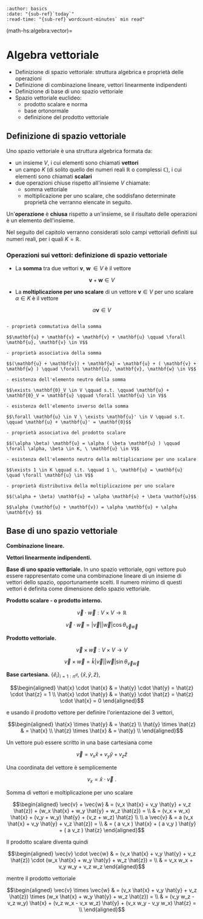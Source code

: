 ```{article-info}
:author: basics
:date: "{sub-ref}`today`"
:read-time: "{sub-ref}`wordcount-minutes` min read"
```

(math-hs:algebra:vector)=
# Algebra vettoriale

- Definizione di spazio vettoriale: struttura algebrica e proprietà delle operazioni
- Definizione di combinazione lineare, vettori linearmente indipendenti
- Definizione di base di uno spazio vettoriale
- Spazio vettoriale euclideo:
  - prodotto scalare e norma
  - base ortonormale
  - definizione del prodotto vettoriale

## Definizione di spazio vettoriale
Uno spazio vettoriale è una struttura algebrica formata da:
- un insieme $V$, i cui elementi sono chiamati **vettori**
- un campo $K$ (di solito quello dei numeri reali $\mathbb{R}$ o complessi $\mathbb{C}$), i cui elementi sono chiamati **scalari**
- due operazioni chiuse rispetto all'insieme $V$ chiamate:
  - somma vettoriale
  - moltiplicazione per uno scalare,
  che soddisfano determinate proprietà che verranno elencate in seguito. 

Un'**operazione** è **chiusa** rispetto a un'insieme, se il risultato delle operazioni è un elemento dell'insieme.

Nel seguito del capitolo verranno considerati solo campi vettoriali definiti sui numeri reali, per i quali $K = \mathbb{R}$.

### Operazioni sui vettori: definizione di spazio vettoriale

- La **somma** tra due vettori $\mathbf{v}$, $\mathbf{w} \, \in V$ è il vettore

$$\mathbf{v} + \mathbf{w} \in V$$

- La **moltiplicazione per uno scalare** di un vettore $\mathbf{v} \in V$ per uno scalare $\alpha \in K$ è il vettore 

$$\alpha \mathbf{v} \in V$$

```{dropdown} Proprietà delle operazioni

- proprietà commutativa della somma

$$\mathbf{u} + \mathbf{v} = \mathbf{v} + \mathbf{u} \qquad \forall \mathbf{u}, \mathbf{v} \in V$$

- proprietà associativa della somma

$$(\mathbf{u} + \mathbf{v}) + \mathbf{w} = \mathbf{u} + ( \mathbf{v} + \mathbf{w} ) \qquad \forall \mathbf{u}, \mathbf{v}, \mathbf{w} \in V$$

- esistenza dell'elemento neutro della somma

$$\exists \mathbf{0}_V \in V \qquad s.t. \qquad \mathbf{u} + \mathbf{0}_V = \mathbf{u} \qquad \forall \mathbf{u} \in V$$

- esistenza dell'elemento inverso della somma

$$\forall \mathbf{u} \in V \ \exists \mathbf{u}' \in V \qquad s.t. \qquad \mathbf{u} + \mathbf{u}' = \mathbf{0}$$

- proprietà associativa del prodotto scalare

$$(\alpha \beta) \mathbf{u} = \alpha ( \beta \mathbf{u} ) \qquad \forall \alpha, \beta \in K, \ \mathbf{u} \in V$$

- esistenza dell'elemento neutro della moltiplicazione per uno scalare

$$\exists 1 \in K \qquad s.t. \qquad 1 \, \mathbf{u} = \mathbf{u} \quad \forall \mathbf{u} \in V$$

- proprietà distributiva della moltiplicazione per uno scalare

$$(\alpha + \beta) \mathbf{u} = \alpha \mathbf{u} + \beta \mathbf{u}$$

$$\alpha (\mathbf{u} + \mathbf{v}) = \alpha \mathbf{u} + \alpha \mathbf{v} $$
```

## Base di uno spazio vettoriale

**Combinazione lineare.**

**Vettori linearmente indipendenti.**

**Base di uno spazio vettoriale.** In uno spazio vettoriale, ogni vettore può essere rappresentato come una combinazione lineare di un insieme di vettori dello spazio, opportunamente scelti. Il numero minimo di questi vettori è definita come dimensione dello spazio vettoriale.

**Prodotto scalare - o prodotto interno.**

$$\vec{v} \cdot \vec{w}: V \times V \rightarrow \mathbb{R}$$

$$\vec{v} \cdot \vec{w} = |\vec{v}| |\vec{w}| \cos \theta_{\vec{v} \vec{w}}$$

**Prodotto vettoriale.**

$$\vec{v} \times \vec{w}: V \times V \rightarrow V$$

$$\vec{v} \times \vec{w} = \hat{k} |\vec{v}| |\vec{w}| \sin \theta_{\vec{v} \vec{w}}$$

**Base cartesiana.** $\{ \hat{e}_i \}_{i=1:n^d}$, $\{ \hat{x}, \hat{y}, \hat{z} \}$,

$$\begin{aligned}
  \hat{x} \cdot  \hat{x} & = \hat{y} \cdot  \hat{y} = \hat{z} \cdot  \hat{z} = 1 \\
  \hat{x} \cdot  \hat{y} & = \hat{y} \cdot  \hat{z} = \hat{z} \cdot  \hat{x} = 0
\end{aligned}$$

e usando il prodotto vettore per definire l'orientazione dei 3 vettori,

$$\begin{aligned}
  \hat{x} \times \hat{y} & = \hat{z} \\
  \hat{y} \times \hat{z} & = \hat{x} \\
  \hat{z} \times \hat{x} & = \hat{y} \\
\end{aligned}$$

Un vettore può essere scritto in una base cartesiana come

$$\vec{v} = v_x \hat{x} + v_y \hat{y} + v_z \hat{z}$$

Una coordinata del vettore è semplicemente

$$v_x = \hat{x} \cdot \vec{v} \ .$$

Somma di vettori e moltiplicazione per uno scalare

$$\begin{aligned}
   \vec{v} + \vec{w} & =   (v_x \hat{x} + v_y \hat{y} + v_z \hat{z}) + (w_x \hat{x} + w_y \hat{y} + w_z \hat{z}) = \\
                     & =   (v_x + w_x) \hat{x} + (v_y + w_y) \hat{y} + (v_z + w_z) \hat{z} \\ \\
 a \vec{v}           & = a (v_x \hat{x} + v_y \hat{y} + v_z \hat{z}) = \\
                     & =   ( a v_x ) \hat{x} + ( a v_y ) \hat{y} + ( a v_z ) \hat{z}
\end{aligned}$$

Il prodotto scalare diventa quindi

$$\begin{aligned}
  \vec{v} \cdot \vec{w}
  & = (v_x \hat{x} + v_y \hat{y} + v_z \hat{z}) \cdot (w_x \hat{x} + w_y \hat{y} + w_z \hat{z}) = \\
  & = v_x w_x + v_y w_y + v_z w_z
\end{aligned}$$

mentre il prodotto vettoriale

$$\begin{aligned}
  \vec{v} \times \vec{w}
  & = (v_x \hat{x} + v_y \hat{y} + v_z \hat{z}) \times (w_x \hat{x} + w_y \hat{y} + w_z \hat{z}) = \\
  & = (v_y w_z - v_z w_y) \hat{x} + (v_z w_x - v_x w_z) \hat{y} + (v_x w_y - v_y w_x) \hat{z} = \\
\end{aligned}$$





